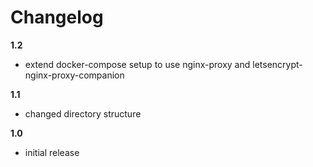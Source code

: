 # Changelog

**1.2**
- extend docker-compose setup to use nginx-proxy and  letsencrypt-nginx-proxy-companion

**1.1**
- changed directory structure

**1.0** 
- initial release
